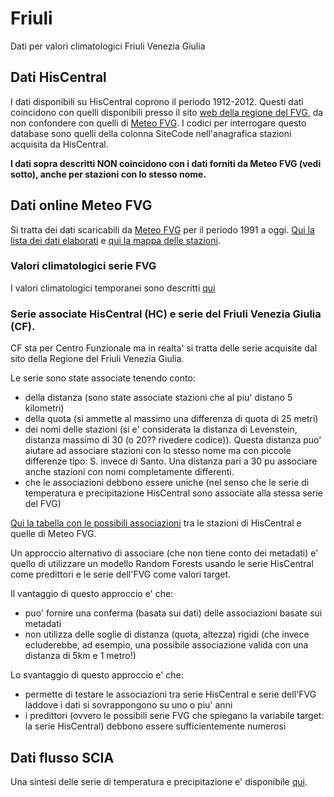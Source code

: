 # Friuli

Dati per valori climatologici Friuli Venezia Giulia

## Dati HisCentral

I dati disponibili su HisCentral coprono il periodo 1912-2012. Questi dati coincidono con quelli disponibili presso il sito [web della regione del FVG](http://www.regione.fvg.it/rafvg/cms/RAFVG/ambiente-territorio/tutela-ambiente-gestione-risorse-naturali/FOGLIA205/#id4), da non confondere con quelli di [Meteo FVG](https://www.meteo.fvg.it/archivio.php?ln=&p=dati). I codici per interrogare questo database sono quelli della colonna SiteCode nell'anagrafica stazioni acquisita da HisCentral.

**I dati sopra descritti NON coincidono con i dati forniti da Meteo FVG (vedi sotto), anche per stazioni con lo stesso nome.**

## Dati online Meteo FVG

Si tratta dei dati scaricabili da [Meteo FVG](https://www.meteo.fvg.it/archivio.php?ln=&p=dati) per il periodo 1991 a oggi. 
[Qui la lista dei dati elaborati](./docs_dati_online/scaricati.md) e [qui la mappa delle stazioni](https://github.com/valori-climatologici-1991-2020/Friuli/blob/main/selenium/mappa_stazioni/friuli_ana.geojson).

### Valori climatologici serie FVG

I valori climatologici temporanei sono descritti [qui](./docs_dati_online/climatologici_fvg.md)

### Serie associate HisCentral (HC) e serie del Friuli Venezia Giulia (CF).

CF sta per Centro Funzionale ma in realta' si tratta delle serie acquisite dal sito della Regione del Friuli Venezia Giulia.

Le serie sono state associate tenendo conto:
- della distanza (sono state associate stazioni che al piu' distano 5 kilometri)
- della quota (si ammette al massimo una differenza di quota di 25 metri)
- dei nomi delle stazioni (si e' considerata la distanza di Levenstein, distanza massimo di 30 (o 20?? rivedere codice)). Questa distanza puo' aiutare ad associare stazioni con lo stesso nome ma con piccole differenze tipo: S. invece di Santo. Una distanza pari a 30 pu associare anche stazioni con nomi completamente differenti.
- che le associazioni debbono essere uniche (nel senso che le serie di temperatura e precipitazione HisCentral sono associate alla stessa serie del FVG)

[Qui la tabella con le possibili associazioni](./docs_dati_online/associazione_HC_meteoFVG.md) tra le stazioni di HisCentral e quelle di Meteo FVG.

Un approccio alternativo di associare (che non tiene conto dei metadati) e' quello di utilizzare un modello Random Forests usando le serie HisCentral come predittori e le serie dell'FVG come valori target. 

Il vantaggio di questo approccio e' che:
- puo' fornire una conferma (basata sui dati) delle associazioni basate sui metadati
- non utilizza delle soglie di distanza (quota, altezza) rigidi (che invece ecluderebbe, ad esempio, una possibile associazione valida con una distanza di 5km e 1 metro!)

Lo svantaggio di questo approccio e' che:
- permette di testare le associazioni tra serie HisCentral e serie dell'FVG laddove i dati si sovrappongono su uno o piu' anni
- i predittori (ovvero le possibili serie FVG che spiegano la variabile target: la serie HisCentral) debbono essere sufficientemente numerosi 


## Dati flusso SCIA

Una sintesi delle serie di temperatura e precipitazione e' disponibile [qui](https://valori-climatologici-1991-2020.github.io/Friuli/).
